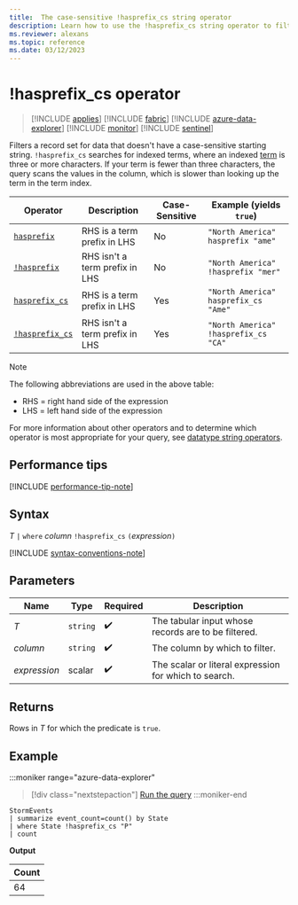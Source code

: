 ```yaml
---
title:  The case-sensitive !hasprefix_cs string operator
description: Learn how to use the !hasprefix_cs string operator to filter records for data that doesn't have a case-sensitive prefix.
ms.reviewer: alexans
ms.topic: reference
ms.date: 03/12/2023
---
```

# !hasprefix_cs operator

> [!INCLUDE [applies](../includes/applies-to-version/applies.md)] [!INCLUDE [fabric](../includes/applies-to-version/fabric.md)] [!INCLUDE [azure-data-explorer](../includes/applies-to-version/azure-data-explorer.md)] [!INCLUDE [monitor](../includes/applies-to-version/monitor.md)] [!INCLUDE [sentinel](../includes/applies-to-version/sentinel.md)]

Filters a record set for data that doesn't have a case-sensitive starting string. `!hasprefix_cs` searches for indexed terms, where an indexed [term](datatypes-string-operators.md#what-is-a-term) is three or more characters. If your term is fewer than three characters, the query scans the values in the column, which is slower than looking up the term in the term index.

|Operator   |Description   |Case-Sensitive  |Example (yields `true`)  |
|-----------|--------------|----------------|-------------------------|
|[`hasprefix`](hasprefix-operator.md) |RHS is a term prefix in LHS |No |`"North America" hasprefix "ame"`|
|[`!hasprefix`](not-hasprefix-operator.md) |RHS isn't a term prefix in LHS |No |`"North America" !hasprefix "mer"`|
|[`hasprefix_cs`](hasprefix-cs-operator.md) |RHS is a term prefix in LHS |Yes |`"North America" hasprefix_cs "Ame"`|
|[`!hasprefix_cs`](not-hasprefix-cs-operator.md) |RHS isn't a term prefix in LHS |Yes |`"North America" !hasprefix_cs "CA"`|

> [!NOTE]
> The following abbreviations are used in the above table:
>
> * RHS = right hand side of the expression
> * LHS = left hand side of the expression

For more information about other operators and to determine which operator is most appropriate for your query, see [datatype string operators](datatypes-string-operators.md).

## Performance tips

[!INCLUDE [performance-tip-note](../includes/performance-tip-note.md)]

## Syntax

*T* `|` `where` *column* `!hasprefix_cs` `(`*expression*`)`  

[!INCLUDE [syntax-conventions-note](../includes/syntax-conventions-note.md)]

## Parameters

| Name | Type | Required | Description |
|--|--|--|--|
| *T* | `string` |  :heavy_check_mark:| The tabular input whose records are to be filtered.|
| *column* | `string` |  :heavy_check_mark:| The column by which to filter.|
| *expression* | scalar |  :heavy_check_mark:| The scalar or literal expression for which to search.|

## Returns

Rows in *T* for which the predicate is `true`.

## Example

:::moniker range="azure-data-explorer"
> [!div class="nextstepaction"]
> <a href="https://dataexplorer.azure.com/clusters/help/databases/Samples?query=H4sIAAAAAAAAAwsuyS/KdS1LzSsp5qpRKC7NzU0syqxKVUgFCcUn55fmldiCSQ1NhaRKheCSxJJUoMLyjNSiVAhPQTEjsbigKDUtsyI+uVhBKUAJKA/WAgDAMC2uXAAAAA==" target="_blank">Run the query</a>
:::moniker-end

```kusto
StormEvents
| summarize event_count=count() by State
| where State !hasprefix_cs "P"
| count
```

**Output**

|Count|
|-----|
|64|
